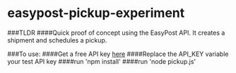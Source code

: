 # easypost-pickup-experiment

###TLDR
####Quick proof of concept using the EasyPost API. It creates a shipment and schedules a pickup.


###To use:
####Get a free API key [here](https://www.easypost.com)
####Replace the API_KEY variable your test API key
####run 'npm install'
####run 'node pickup.js'
